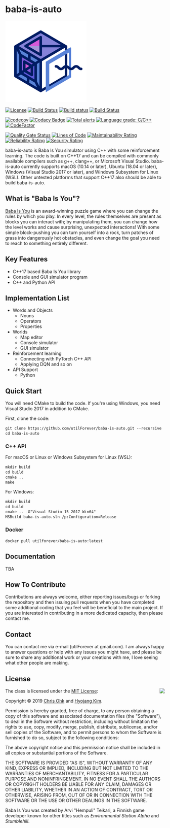 # baba-is-auto

<img src="./Medias/Logos/Logo.png" width=256 height=256 />

[![License](https://img.shields.io/badge/Licence-MIT-blue.svg)](https://github.com/utilForever/baba-is-auto/blob/master/LICENSE) [![Build Status](https://travis-ci.org/utilForever/baba-is-auto.svg?branch=master)](https://travis-ci.org/utilForever/baba-is-auto/branches) [![Build status](https://ci.appveyor.com/api/projects/status/github/utilForever/baba-is-auto?branch=master&svg=true)](https://ci.appveyor.com/project/utilForever/baba-is-auto/branch/master) [![Build Status](https://utilforever.visualstudio.com/baba-is-auto/_apis/build/status/utilForever.baba-is-auto?branchName=master)](https://utilforever.visualstudio.com/baba-is-auto/_build/latest?definitionId=8&branchName=master)

[![codecov](https://codecov.io/gh/utilForever/baba-is-auto/branch/master/graph/badge.svg)](https://codecov.io/gh/utilForever/baba-is-auto)
[![Codacy Badge](https://api.codacy.com/project/badge/Grade/2b31a40d9ea24ae9949289360298404e)](https://www.codacy.com/manual/utilForever/baba-is-auto?utm_source=github.com&amp;utm_medium=referral&amp;utm_content=utilForever/baba-is-auto&amp;utm_campaign=Badge_Grade)
[![Total alerts](https://img.shields.io/lgtm/alerts/g/utilForever/baba-is-auto.svg?logo=lgtm&logoWidth=18)](https://lgtm.com/projects/g/utilForever/baba-is-auto/alerts/)
[![Language grade: C/C++](https://img.shields.io/lgtm/grade/cpp/g/utilForever/baba-is-auto.svg?logo=lgtm&logoWidth=18)](https://lgtm.com/projects/g/utilForever/baba-is-auto/context:cpp)
[![CodeFactor](https://www.codefactor.io/repository/github/utilforever/baba-is-auto/badge)](https://www.codefactor.io/repository/github/utilforever/baba-is-auto)

[![Quality Gate Status](https://sonarcloud.io/api/project_badges/measure?project=baba-is-auto&metric=alert_status)](https://sonarcloud.io/dashboard?id=baba-is-auto) [![Lines of Code](https://sonarcloud.io/api/project_badges/measure?project=baba-is-auto&metric=ncloc)](https://sonarcloud.io/dashboard?id=baba-is-auto) [![Maintainability Rating](https://sonarcloud.io/api/project_badges/measure?project=baba-is-auto&metric=sqale_rating)](https://sonarcloud.io/dashboard?id=baba-is-auto) [![Reliability Rating](https://sonarcloud.io/api/project_badges/measure?project=baba-is-auto&metric=reliability_rating)](https://sonarcloud.io/dashboard?id=baba-is-auto) [![Security Rating](https://sonarcloud.io/api/project_badges/measure?project=baba-is-auto&metric=security_rating)](https://sonarcloud.io/dashboard?id=baba-is-auto)

baba-is-auto is Baba Is You simulator using C++ with some reinforcement learning. The code is built on C++17 and can be compiled with commonly available compilers such as g++, clang++, or Microsoft Visual Studio. baba-is-auto currently supports macOS (10.14 or later), Ubuntu (18.04 or later), Windows (Visual Studio 2017 or later), and Windows Subsystem for Linux (WSL). Other untested platforms that support C++17 also should be able to build baba-is-auto.

## What is "Baba Is You"?

[Baba Is You](https://hempuli.com/baba/) is an award-winning puzzle game where you can change the rules by which you play. In every level, the rules themselves are present as blocks you can interact with; by manipulating them, you can change how the level works and cause surprising, unexpected interactions! With some simple block-pushing you can turn yourself into a rock, turn patches of grass into dangerously hot obstacles, and even change the goal you need to reach to something entirely different.

## Key Features

  * C++17 based Baba Is You library
  * Console and GUI simulator program
  * C++ and Python API

## Implementation List

  * Words and Objects
    * Nouns
    * Operators
    * Properties
  * Worlds
    * Map editor
    * Console simulator
    * GUI simulator
  * Reinforcement learning
    * Connecting with PyTorch C++ API
    * Applying DQN and so on
  * API Support
    * Python

## Quick Start

You will need CMake to build the code. If you're using Windows, you need Visual Studio 2017 in addition to CMake.

First, clone the code:

```
git clone https://github.com/utilForever/baba-is-auto.git --recursive
cd baba-is-auto
```

### C++ API

For macOS or Linux or Windows Subsystem for Linux (WSL):

```
mkdir build
cd build
cmake ..
make
```

For Windows:

```
mkdir build
cd build
cmake .. -G"Visual Studio 15 2017 Win64"
MSBuild baba-is-auto.sln /p:Configuration=Release
```

### Docker

```
docker pull utilforever/baba-is-auto:latest
```

## Documentation

TBA

## How To Contribute

Contributions are always welcome, either reporting issues/bugs or forking the repository and then issuing pull requests when you have completed some additional coding that you feel will be beneficial to the main project. If you are interested in contributing in a more dedicated capacity, then please contact me.

## Contact

You can contact me via e-mail (utilForever at gmail.com). I am always happy to answer questions or help with any issues you might have, and please be sure to share any additional work or your creations with me, I love seeing what other people are making.

## License

<img align="right" src="http://opensource.org/trademarks/opensource/OSI-Approved-License-100x137.png">

The class is licensed under the [MIT License](http://opensource.org/licenses/MIT):

Copyright &copy; 2019 [Chris Ohk](http://www.github.com/utilForever) and [Hyojang Kim](https://github.com/biru100).

Permission is hereby granted, free of charge, to any person obtaining a copy of this software and associated documentation files (the "Software"), to deal in the Software without restriction, including without limitation the rights to use, copy, modify, merge, publish, distribute, sublicense, and/or sell copies of the Software, and to permit persons to whom the Software is furnished to do so, subject to the following conditions:

The above copyright notice and this permission notice shall be included in all copies or substantial portions of the Software.

THE SOFTWARE IS PROVIDED "AS IS", WITHOUT WARRANTY OF ANY KIND, EXPRESS OR IMPLIED, INCLUDING BUT NOT LIMITED TO THE WARRANTIES OF MERCHANTABILITY, FITNESS FOR A PARTICULAR PURPOSE AND NONINFRINGEMENT. IN NO EVENT SHALL THE AUTHORS OR COPYRIGHT HOLDERS BE LIABLE FOR ANY CLAIM, DAMAGES OR OTHER LIABILITY, WHETHER IN AN ACTION OF CONTRACT, TORT OR OTHERWISE, ARISING FROM, OUT OF OR IN CONNECTION WITH THE SOFTWARE OR THE USE OR OTHER DEALINGS IN THE SOFTWARE.

Baba Is You was created by Arvi "Hempuli" Teikari, a Finnish game developer known for other titles such as *Environmental Station Alpha* and *Stumblehill*.